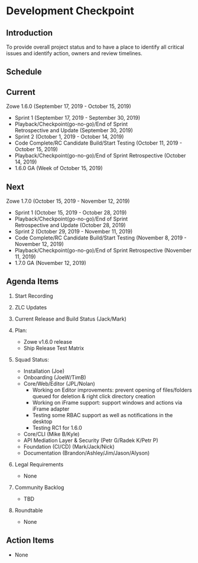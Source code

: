 # Development Checkpoint

Introduction
------------
To provide overall project status and to have a place to identify all critical issues and identify action, owners and review timelines.

Schedule
--------

Current
-------

Zowe 1.6.0 (September 17, 2019 - October 15, 2019)
- Sprint 1 (September 17, 2019 - September 30, 2019)
- Playback/Checkpoint(go-no-go)/End of Sprint Retrospective and Update (September 30, 2019)
- Sprint 2 (October 1, 2019 - October 14, 2019)
- Code Complete/RC Candidate Build/Start Testing (October 11, 2019 - October 15, 2019)
- Playback/Checkpoint(go-no-go)/End of Sprint Retrospective (October 14, 2019)
- 1.6.0 GA (Week of October 15, 2019)

Next
----

Zowe 1.7.0 (October 15, 2019 - November 12, 2019)
- Sprint 1 (October 15, 2019 - October 28, 2019)
- Playback/Checkpoint(go-no-go)/End of Sprint Retrospective and Update (October 28, 2019)
- Sprint 2 (October 29, 2019 - November 11, 2019)
- Code Complete/RC Candidate Build/Start Testing (November 8, 2019 - November 12, 2019)
- Playback/Checkpoint(go-no-go)/End of Sprint Retrospective (November 11, 2019)
- 1.7.0 GA (November 12, 2019)

Agenda Items
------------
1. Start Recording
2. ZLC Updates
3. Current Release and Build Status (Jack/Mark)
4. Plan:
    - Zowe v1.6.0 release
    - Ship Release Test Matrix
5. Squad Status:
    - Installation (Joe)
    - Onboarding (JoeW/TimB)
    - Core/Web/Editor (JPL/Nolan)
        - Working on Editor improvements: prevent opening of files/folders queued for deletion & right click directory creation
        - Working on iFrame support: support windows and actions via iFrame adapter
        - Testing some RBAC support as well as notifications in the desktop
        - Testing RC1 for 1.6.0
    - Core/CLI (Mike B/Kyle)
    - API Mediation Layer & Security (Petr G/Radek K/Petr P)
    - Foundation (CI/CD) (Mark/Jack/Nick)
    - Documentation (Brandon/Ashley/Jim/Jason/Alyson)

6. Legal Requirements
    - None

7. Community Backlog
    - TBD
8. Roundtable
    - None

Action Items
------------
- None

